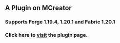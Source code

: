 ## A Plugin on MCreator
### Supports Forge 1.19.4, 1.20.1 and Fabric 1.20.1
### Click here to [visit](https://mcreator.net/plugin/104547/cc-tweaked-api) the plugin page.
